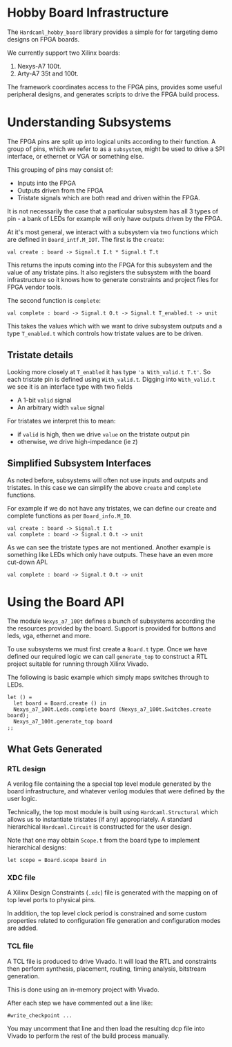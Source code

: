 # Hobby Board Infrastructure

The `Hardcaml_hobby_board` library provides a simple for for targeting demo designs on
FPGA boards.

We currently support two Xilinx boards:

1. Nexys-A7 100t.
2. Arty-A7 35t and 100t.

The framework coordinates access to the FPGA pins, provides some useful peripheral
designs, and generates scripts to drive the FPGA build process.

# Understanding Subsystems

The FPGA pins are split up into logical units according to their function. A group of pins, which we refer to as a `subsystem`, might be used to drive a SPI interface, or ethernet or VGA or something else.

This grouping of pins may consist of:

- Inputs into the FPGA
- Outputs driven from the FPGA
- Tristate signals which are both read and driven within the FPGA.

It is not necessarily the case that a particular subsystem has all 3 types of pin - a bank of
LEDs for example will only have outputs driven by the FPGA.

At it's most general, we interact with a subsystem via two functions which are defined in
`Board_intf.M_IOT`.  The first is the `create`:

```
val create : board -> Signal.t I.t * Signal.t T.t
```

This returns the inputs coming into the FPGA for this subsystem and the value of any
tristate pins. It also registers the subsystem with the board infrastructure so it knows
how to generate constraints and project files for FPGA vendor tools.

The second function is `complete`:

```
val complete : board -> Signal.t O.t -> Signal.t T_enabled.t -> unit
```

This takes the values which with we want to drive subsystem outputs and a type
`T_enabled.t` which controls how tristate values are to be driven.

## Tristate details

Looking more closely at `T_enabled` it has type `'a With_valid.t T.t'`. So each tristate
pin is defined using `With_valid.t`.  Digging into `With_valid.t` we see it is an interface type with two fields

- A 1-bit `valid` signal
- An arbitrary width `value` signal

For tristates we interpret this to mean:

- if `valid` is high, then we drive `value` on the tristate output pin
- otherwise, we drive high-impedance (ie `Z`)

## Simplified Subsystem Interfaces

As noted before, subsystems will often not use inputs and outputs and tristates. In this
case we can simplify the above `create` and `complete` functions.

For example if we do not have any tristates, we can define our create and complete
functions as per `Board_info.M_IO`.

```
val create : board -> Signal.t I.t
val complete : board -> Signal.t O.t -> unit
```

As we can see the tristate types are not mentioned. Another example is something like LEDs
which only have outputs. These have an even more cut-down API.

```
val complete : board -> Signal.t O.t -> unit
```

# Using the Board API

The module `Nexys_a7_100t` defines a bunch of subsystems according the the resources
provided by the board. Support is provided for buttons and leds, vga, ethernet and more.

To use subsystems we must first create a `Board.t` type. Once we have defined our required
logic we can call `generate_top` to construct a RTL project suitable for running through
Xilinx Vivado.

The following is basic example which simply maps switches through to LEDs.

```
let () =
  let board = Board.create () in
  Nexys_a7_100t.Leds.complete board (Nexys_a7_100t.Switches.create board);
  Nexys_a7_100t.generate_top board
;;
```

## What Gets Generated

### RTL design

A verilog file containing the a special top level module generated by the board
infrastructure, and whatever verilog modules that were defined by the user logic.

Technically, the top most module is built using `Hardcaml.Structural` which allows us to
instantiate tristates (if any) appropriately. A standard hierarchical `Hardcaml.Circuit`
is constructed for the user design.

Note that one may obtain `Scope.t` from the board type to implement hierarchical designs:

```
let scope = Board.scope board in
```

### XDC file

A Xilinx Design Constraints (`.xdc`) file is generated with the mapping on of top level
ports to physical pins.

In addition, the top level clock period is constrained and some custom properties related
to configuration file generation and configuration modes are added.

### TCL file

A TCL file is produced to drive Vivado. It will load the RTL and constraints then perform
synthesis, placement, routing, timing analysis, bitstream generation.

This is done using an in-memory project with Vivado.

After each step we have commented out a line like:

```
#write_checkpoint ...
```

You may uncomment that line and then load the resulting dcp file into Vivado to perform the
rest of the build process manually.
